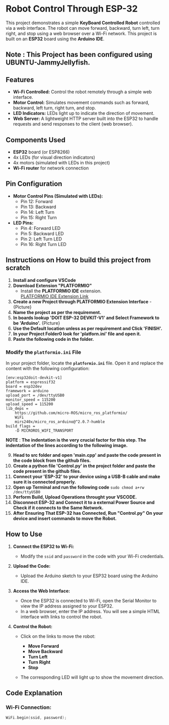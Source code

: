 # Robot Control Through ESP-32

This project demonstrates a simple **KeyBoard Controlled Robot** controlled via a web interface. The robot can move forward, backward, turn left, turn right, and stop using a web browser over a Wi-Fi network. This project is built on an **ESP32** board using the **Arduino IDE**.
## Note : This Project has been configured using UBUNTU-JammyJellyfish.
## Features
- **Wi-Fi Controlled:** Control the robot remotely through a simple web interface.
- **Motor Control:** Simulates movement commands such as forward, backward, left turn, right turn, and stop.
- **LED Indicators:** LEDs light up to indicate the direction of movement.
- **Web Server:** A lightweight HTTP server built into the ESP32 to handle requests and send responses to the client (web browser).

## Components Used
- **ESP32** board (or ESP8266)
- 4x LEDs (for visual direction indicators)
- 4x motors (simulated with LEDs in this project)
- **Wi-Fi router** for network connection

## Pin Configuration
- **Motor Control Pins (Simulated with LEDs):**
  - Pin 12: Forward
  - Pin 13: Backward
  - Pin 14: Left Turn
  - Pin 15: Right Turn
- **LED Pins:**
  - Pin 4: Forward LED
  - Pin 5: Backward LED
  - Pin 2: Left Turn LED
  - Pin 16: Right Turn LED

## Instructions on How to build this project from scratch
1. **Install and configure VSCode**
2. **Download Extension "PLATFORMIO"**
   - Install the **PLATFORMIO IDE** extension.  
   [PLATFORMIO IDE Extension Link](https://platformio.org/platformio-ide)
3. **Create a new Project through PLATFORMIO Extension Interface**
   -{Picture}
4. **Name the project as per the requirement.**
5. **In boards lookup 'DOIT ESP-32 DEVKIT-V1' and Select Framework to be 'Arduino'.** {Picture}
6. **Use the Default location unless as per requirement and Click 'FINISH'.** 
7. **In your Project Folder0 look for 'platforn.ini' file and open it.**
8. **Paste the following code in the folder.**
### Modify the `platformio.ini` File

In your project folder, locate the **`platformio.ini`** file. Open it and replace the content with the following configuration:

```
[env:esp32doit-devkit-v1]
platform = espressif32
board = esp32dev
framework = arduino
upload_port = /dev/ttyUSB0
monitor_speed = 115200
upload_speed = 115200
lib_deps = 
    https://github.com/micro-ROS/micro_ros_platformio/    
    WiFi
    mirs240x/micro_ros_arduino@^2.0.7-humble
build_flags = 
    -D MICROROS_WIFI_TRANSPORT
```

   **NOTE** : **The indentation is the very crucial factor for this step. The indentation of the lines according to the following image.**

9. **Head to src folder and open 'main.cpp' and paste the code present in the code block from the github files.**
10. **Create a python file 'Control.py' in the project folder and paste the code present in the github files.**
11. **Connect your 'ESP-32' to your device using a USB-B cable and make sure it is connected properly.**
12. **Open up Terminal and run the following code**
          ```sudo chmod a+rw /dev/ttyUSB0```
13. **Perform Build, Upload Operations throught your VSCODE.**
14. **Disconnect ESP-32 and Connect it to a external Power Source and Check if it connects to the Same Network.**
15. **After Ensuring That ESP-32 has Connected, Run "Control.py" On your device and insert commands to move the Robot.**
    
## How to Use
1. **Connect the ESP32 to Wi-Fi:**
   - Modify the `ssid` and `password` in the code with your Wi-Fi credentials.

2. **Upload the Code:**
   - Upload the Arduino sketch to your ESP32 board using the Arduino IDE.

3. **Access the Web Interface:**
   - Once the ESP32 is connected to Wi-Fi, open the Serial Monitor to view the IP address assigned to your ESP32.
   - In a web browser, enter the IP address. You will see a simple HTML interface with links to control the robot.

4. **Control the Robot:**
   - Click on the links to move the robot:
     - **Move Forward**
     - **Move Backward**
     - **Turn Left**
     - **Turn Right**
     - **Stop**

   - The corresponding LED will light up to show the movement direction.

## Code Explanation

### Wi-Fi Connection:
```cpp
WiFi.begin(ssid, password);
